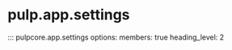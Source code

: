 # pulp.app.settings

::: pulpcore.app.settings
    options:
        members: true
        heading_level: 2
